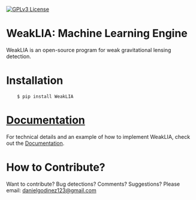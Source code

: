 [![GPLv3 License](https://img.shields.io/badge/License-GPL%20v3-yellow.svg)](https://opensource.org/licenses/LGPL-3.0)

# WeakLIA: Machine Learning Engine 
WeakLIA is an open-source program for weak gravitational lensing detection.


# Installation

```
    $ pip install WeakLIA
```

# [Documentation](https://weaklia.readthedocs.io/en/latest/?)

For technical details and an example of how to implement WeakLIA, check out the [Documentation](https://weaklia.readthedocs.io/en/latest/?).


# How to Contribute?

Want to contribute? Bug detections? Comments? Suggestions? Please email: danielgodinez123@gmail.com